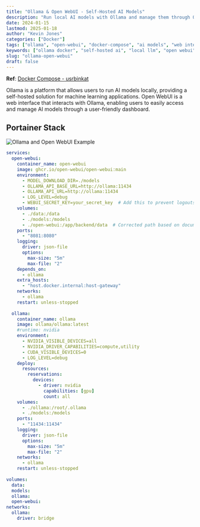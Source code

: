 ```yaml
---
title: "Ollama & Open WebUI - Self-Hosted AI Models"
description: "Run local AI models with Ollama and manage them through Open WebUI's intuitive interface. Self-hosted LLM solution for privacy-focused AI deployment with Docker Compose."
date: 2024-01-15
lastmod: 2025-01-18
author: "Kevin Jones"
categories: ["Docker"]
tags: ["ollama", "open-webui", "docker-compose", "ai models", "web interface", "machine learning", "deployment", "self-hosted", "open source", "productivity", "development", "containerization", "web app", "llm", "local ai", "privacy"]
keywords: ["ollama docker", "self-hosted ai", "local llm", "open webui", "ai model management", "docker ai stack"]
slug: "ollama-open-webui"
draft: false
---
```


**Ref**: [Docker Compose - usrbinkat](https://gist.githubusercontent.com/usrbinkat/de44facc683f954bf0cca6c87e2f9f88/raw/0402e8441de57ccd8b00fe0db8ad40cae7d5fdb8/docker-compose.yaml)

Ollama is a platform that allows users to run AI models locally, providing a self-hosted solution for machine learning applications. Open WebUI is a web interface that interacts with Ollama, enabling users to easily access and manage AI models through a user-friendly dashboard.

## Portainer Stack

![Ollama and Open WebUI Example](../images/ollama_open_webui_example.png)

```yaml
services:
  open-webui:
    container_name: open-webui
    image: ghcr.io/open-webui/open-webui:main
    environment:
      - MODEL_DOWNLOAD_DIR=./models
      - OLLAMA_API_BASE_URL=http://ollama:11434
      - OLLAMA_API_URL=http://ollama:11434
      - LOG_LEVEL=debug
      - WEBUI_SECRET_KEY=your_secret_key  # Add this to prevent logouts after updates
    volumes:
      - ./data:/data
      - ./models:/models
      - ./open-webui:/app/backend/data  # Corrected path based on documentation
    ports:
      - "8081:8080"
    logging:
      driver: json-file
      options:
        max-size: "5m"
        max-file: "2"
    depends_on:
      - ollama
    extra_hosts:
      - "host.docker.internal:host-gateway"
    networks:
      - ollama
    restart: unless-stopped
    
  ollama:
    container_name: ollama
    image: ollama/ollama:latest
    #runtime: nvidia
    environment:
      - NVIDIA_VISIBLE_DEVICES=all
      - NVIDIA_DRIVER_CAPABILITIES=compute,utility
      - CUDA_VISIBLE_DEVICES=0
      - LOG_LEVEL=debug
    deploy:
      resources:
        reservations:
          devices:
            - driver: nvidia
              capabilities: [gpu]
              count: all
    volumes:
      - ./ollama:/root/.ollama
      - ./models:/models
    ports:
      - "11434:11434"
    logging:
      driver: json-file
      options:
        max-size: "5m"
        max-file: "2"
    networks:
      - ollama
    restart: unless-stopped
    
volumes:
  data:
  models:
  ollama:
  open-webui:
networks:
  ollama:
    driver: bridge
```
